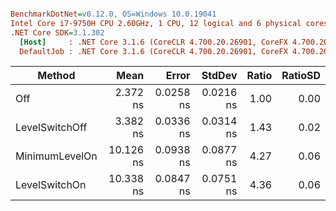 ``` ini

BenchmarkDotNet=v0.12.0, OS=Windows 10.0.19041
Intel Core i7-9750H CPU 2.60GHz, 1 CPU, 12 logical and 6 physical cores
.NET Core SDK=3.1.302
  [Host]     : .NET Core 3.1.6 (CoreCLR 4.700.20.26901, CoreFX 4.700.20.31603), X64 RyuJIT
  DefaultJob : .NET Core 3.1.6 (CoreCLR 4.700.20.26901, CoreFX 4.700.20.31603), X64 RyuJIT


```
|         Method |      Mean |     Error |    StdDev | Ratio | RatioSD |
|--------------- |----------:|----------:|----------:|------:|--------:|
|            Off |  2.372 ns | 0.0258 ns | 0.0216 ns |  1.00 |    0.00 |
| LevelSwitchOff |  3.382 ns | 0.0336 ns | 0.0314 ns |  1.43 |    0.02 |
| MinimumLevelOn | 10.126 ns | 0.0938 ns | 0.0877 ns |  4.27 |    0.06 |
|  LevelSwitchOn | 10.338 ns | 0.0847 ns | 0.0751 ns |  4.36 |    0.06 |
